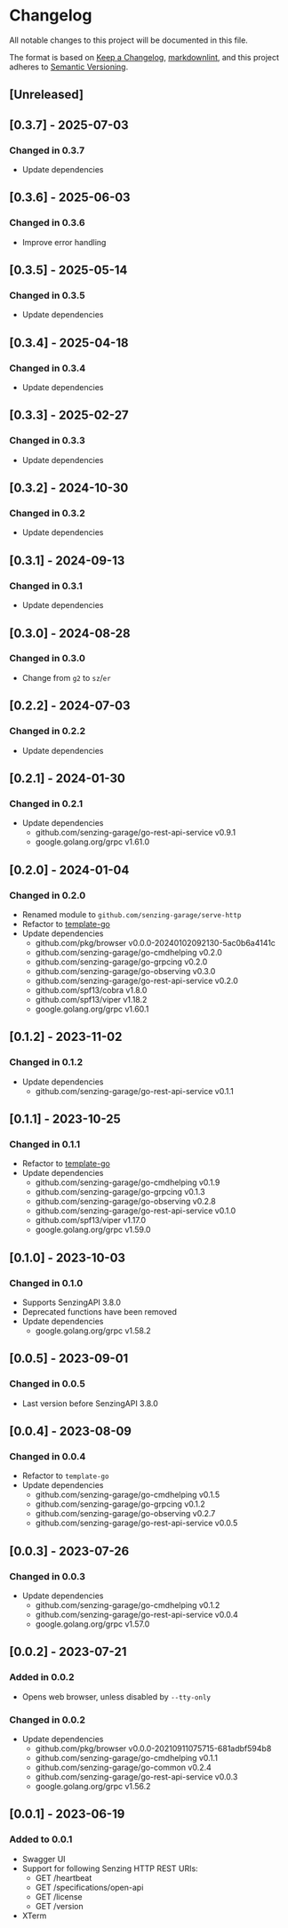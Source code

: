 # Changelog

All notable changes to this project will be documented in this file.

The format is based on [Keep a Changelog], [markdownlint],
and this project adheres to [Semantic Versioning].

## [Unreleased]

## [0.3.7] - 2025-07-03

### Changed in 0.3.7

- Update dependencies

## [0.3.6] - 2025-06-03

### Changed in 0.3.6

- Improve error handling

## [0.3.5] - 2025-05-14

### Changed in 0.3.5

- Update dependencies

## [0.3.4] - 2025-04-18

### Changed in 0.3.4

- Update dependencies

## [0.3.3] - 2025-02-27

### Changed in 0.3.3

- Update dependencies

## [0.3.2] - 2024-10-30

### Changed in 0.3.2

- Update dependencies

## [0.3.1] - 2024-09-13

### Changed in 0.3.1

- Update dependencies

## [0.3.0] - 2024-08-28

### Changed in 0.3.0

- Change from `g2` to `sz`/`er`

## [0.2.2] - 2024-07-03

### Changed in 0.2.2

- Update dependencies

## [0.2.1] - 2024-01-30

### Changed in 0.2.1

- Update dependencies
  - github.com/senzing-garage/go-rest-api-service v0.9.1
  - google.golang.org/grpc v1.61.0

## [0.2.0] - 2024-01-04

### Changed in 0.2.0

- Renamed module to `github.com/senzing-garage/serve-http`
- Refactor to [template-go](https://github.com/senzing-garage/template-go)
- Update dependencies
  - github.com/pkg/browser v0.0.0-20240102092130-5ac0b6a4141c
  - github.com/senzing-garage/go-cmdhelping v0.2.0
  - github.com/senzing-garage/go-grpcing v0.2.0
  - github.com/senzing-garage/go-observing v0.3.0
  - github.com/senzing-garage/go-rest-api-service v0.2.0
  - github.com/spf13/cobra v1.8.0
  - github.com/spf13/viper v1.18.2
  - google.golang.org/grpc v1.60.1

## [0.1.2] - 2023-11-02

### Changed in 0.1.2

- Update dependencies
  - github.com/senzing-garage/go-rest-api-service v0.1.1

## [0.1.1] - 2023-10-25

### Changed in 0.1.1

- Refactor to [template-go](https://github.com/senzing-garage/template-go)
- Update dependencies
  - github.com/senzing-garage/go-cmdhelping v0.1.9
  - github.com/senzing-garage/go-grpcing v0.1.3
  - github.com/senzing-garage/go-observing v0.2.8
  - github.com/senzing-garage/go-rest-api-service v0.1.0
  - github.com/spf13/viper v1.17.0
  - google.golang.org/grpc v1.59.0

## [0.1.0] - 2023-10-03

### Changed in 0.1.0

- Supports SenzingAPI 3.8.0
- Deprecated functions have been removed
- Update dependencies
  - google.golang.org/grpc v1.58.2

## [0.0.5] - 2023-09-01

### Changed in 0.0.5

- Last version before SenzingAPI 3.8.0

## [0.0.4] - 2023-08-09

### Changed in 0.0.4

- Refactor to `template-go`
- Update dependencies
  - github.com/senzing-garage/go-cmdhelping v0.1.5
  - github.com/senzing-garage/go-grpcing v0.1.2
  - github.com/senzing-garage/go-observing v0.2.7
  - github.com/senzing-garage/go-rest-api-service v0.0.5

## [0.0.3] - 2023-07-26

### Changed in 0.0.3

- Update dependencies
  - github.com/senzing-garage/go-cmdhelping v0.1.2
  - github.com/senzing-garage/go-rest-api-service v0.0.4
  - google.golang.org/grpc v1.57.0

## [0.0.2] - 2023-07-21

### Added in 0.0.2

- Opens web browser, unless disabled by `--tty-only`

### Changed in 0.0.2

- Update dependencies
  - github.com/pkg/browser v0.0.0-20210911075715-681adbf594b8
  - github.com/senzing-garage/go-cmdhelping v0.1.1
  - github.com/senzing-garage/go-common v0.2.4
  - github.com/senzing-garage/go-rest-api-service v0.0.3
  - google.golang.org/grpc v1.56.2

## [0.0.1] - 2023-06-19

### Added to 0.0.1

- Swagger UI
- Support for following Senzing HTTP REST URIs:
  - GET /heartbeat
  - GET /specifications/open-api
  - GET /license
  - GET /version
- XTerm

[Keep a Changelog]: https://keepachangelog.com/en/1.0.0/
[markdownlint]: https://dlaa.me/markdownlint/
[Semantic Versioning]: https://semver.org/spec/v2.0.0.html
